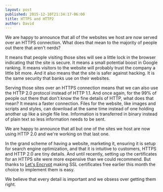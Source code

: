 ```yaml
---
layout: post
published: 2015-12-10T21:34:17-06:00
title: HTTPS and HTTP2
author: David
---
```

We are happy to announce that all of the websites we host are now served over an HTTPS connection. What does that mean to the majority of people out there that aren't nerds? 

It means that people visiting those sites will see a little lock in the browser indicating that the site is secure. It means a small potential boost in Google ranking. It means visitors to the website will probably trust the company a little bit more. And it also means that the site is safer against hacking. It is the same security that banks use on their websites.

Serving those sites over an HTTPS connection means that we can also use the HTTP 2.0 protocol instead of HTTP 1.1. And once again, for the 99% of people out there that don't know the fine details of HTTP, what does that mean? It means a faster connection. Files for the website, like images and scripts and styles, can download at the same time instead of one holding another up like a single file line. Information is transferred in binary instead of plain text so less information needs to be sent.

We are happy to announce that all but one of the sites we host are now using HTTP 2.0 and we're working on that last one.

In the grand scheme of having a website, marketing it, ensuring it is setup for search engine optimization, and that it is intuitive to customers, HTTPS and HTTP 2.0 are tiny details. And until recently, setting up the certificates for an HTTPS site were more expensive than we could recommend. But thanks to [Let's Encrypt](https://letsencrypt.org) making SSL certificates free earlier this month the choice to implement them is easy. 

We believe that every detail is important and we obsess over getting them right.